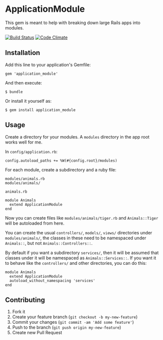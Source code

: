 # ApplicationModule

This gem is meant to help with breaking down large Rails apps into modules.

[![Build Status](https://travis-ci.org/bagilevi/application_module.png)](https://travis-ci.org/bagilevi/application_module) [![Code Climate](https://codeclimate.com/github/bagilevi/application_module.png)](https://codeclimate.com/github/bagilevi/application_module)

## Installation

Add this line to your application's Gemfile:

    gem 'application_module'

And then execute:

    $ bundle

Or install it yourself as:

    $ gem install application_module

## Usage

Create a directory for your modules. A `modules` directory in the app
root works well for me.

In `config/application.rb`:

    config.autoload_paths += %W(#{config.root}/modules)

For each module, create a subdirectory and a ruby file:

    modules/animals.rb
    modules/animals/

`animals.rb`

    module Animals
      extend ApplicationModule
    end

Now you can create files like `modules/animals/tiger.rb` and
`Animals::Tiger` will be autoloaded from here.

You can create the usual `controllers/`, `models/`, `views/`
directories under `modules/animals/`, the classes in these need to be
namespaced under `Animals::`, but not
`Animals::Controllers::`.

By default if you want a subdirectory `services/`, then it will be
assumed that classes under it will be namespaced as
`Animals::Services::`. If you want it to behave like the
`controllers/` and other directories, you can do this:

    module Animals
      extend ApplicationModule
      autoload_without_namespacing 'services'
    end


## Contributing

1. Fork it
2. Create your feature branch (`git checkout -b my-new-feature`)
3. Commit your changes (`git commit -am 'Add some feature'`)
4. Push to the branch (`git push origin my-new-feature`)
5. Create new Pull Request

